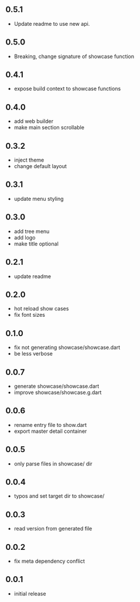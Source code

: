 ## 0.5.1
  - Update readme to use new api.

## 0.5.0
  - Breaking, change signature of showcase function

## 0.4.1
  - expose build context to showcase functions

## 0.4.0
  - add web builder
  - make main section scrollable

## 0.3.2
  - inject theme
  - change default layout

## 0.3.1
  - update menu styling

## 0.3.0
  - add tree menu
  - add logo
  - make title optional

## 0.2.1
  - update readme

## 0.2.0
  - hot reload show cases
  - fix font sizes

## 0.1.0
  - fix not generating showcase/showcase.dart
  - be less verbose

## 0.0.7
  - generate showcase/showcase.dart
  - improve showcase/showcase.g.dart

## 0.0.6
  - rename entry file to show.dart
  - export master detail container

## 0.0.5
  -  only parse files in showcase/ dir

## 0.0.4
  - typos and set target dir to showcase/

## 0.0.3
  - read version from generated file

## 0.0.2
  - fix meta dependency conflict

## 0.0.1
  - initial release
